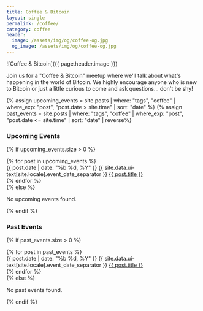 ```yaml
---
title: Coffee & Bitcoin
layout: single
permalink: /coffee/
category: coffee
header:
  image: /assets/img/og/coffee-og.jpg
  og_image: /assets/img/og/coffee-og.jpg
---
```


![Coffee & Bitcoin]({{ page.header.image }})  

Join us for a "Coffee & Bitcoin" meetup where we'll talk about what's happening in the world of Bitcoin. We highly encourage anyone who is new to Bitcoin or just a little curious to come and ask questions... don't be shy!  

{% assign upcoming_events = site.posts | where: "tags", "coffee" | where_exp: "post", "post.date > site.time" | sort: "date" %}
{% assign past_events = site.posts | where: "tags", "coffee" | where_exp: "post", "post.date <= site.time" | sort: "date" | reverse%}

### Upcoming Events
{% if upcoming_events.size > 0 %}
  <div class="events-list">
    {% for post in upcoming_events %}
      <section class="event">
        {{ post.date | date: "%b %d, %Y" }} {{ site.data.ui-text[site.locale].event_date_separator }} <a href="{{ post.url }}">{{ post.title }}</a>
      </section>
    {% endfor %}
  </div>
{% else %}
  <p>No upcoming events found.</p>
{% endif %}

### Past Events
{% if past_events.size > 0 %}
  <div class="events-list">
    {% for post in past_events %}
      <section class="event">
        {{ post.date | date: "%b %d, %Y" }} {{ site.data.ui-text[site.locale].event_date_separator }} <a href="{{ post.url }}">{{ post.title }}</a>
      </section>
    {% endfor %}
  </div>
{% else %}
  <p>No past events found.</p>
{% endif %}